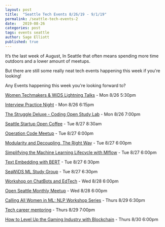 ```yaml
---
layout: post
title:  "Seattle Tech Events 8/26/19 - 9/1/19"
permalink: /seattle-tech-events-2
date:   2019-08-26
categories: post
tags: events seattle
author: Sage Elliott
published: true
---
```


It’s the last week of August, In Seattle that often means spending more time outdoors and a lower amount of meetups.

But there are still some really neat tech events happening this week if you're looking!

Any Events happening this week you're looking forward to?


[Women Techmakers & WiDS Lightning Talks](https://www.meetup.com/Seattle-WiDS-Meetup/events/263767580/) - Mon 8/26 5:30pm

[Interview Practice Night](https://www.meetup.com/PSPPython/events/prbjdryzlbjc/) - Mon 8/26 6:15pm

[The Struggle Deluxe - Coding Open Study Lab](https://www.meetup.com/The-Junior-Dev-Struggle-Bus/events/264235271/) - Mon 8/26 7:00pm

[Seattle Startup Open Coffee](https://www.meetup.com/Seattle-Startups-Open-Coffee/events/xftnplyzlbkc/) - Tue 8/27 8:30am

[Operation Code Meetup](https://www.meetup.com/OperationCode-SeattleWA/events/255832513/) - Tue 8/27 6:00pm

[Modularity and Decoupling, The Right Way](https://www.meetup.com/seajug/events/263547797/) - Tue 8/27 6:00pm

[Simplifying the Machine Learning Lifecycle with Mlflow](https://www.meetup.com/pydata_seattle/events/263980038/) - Tue 8/27 6:00pm

[Text Embedding with BERT](https://www.meetup.com/PSPPython/events/263977182/) - Tue 8/27 6:30pm

[SeaWiDS ML Study Group](https://www.meetup.com/Seattle-WiDS-Meetup/events/gxxjgryzlbkc/) - Tue 8/27 6:30pm

[Workshop on ChatBots and EdTech](https://www.meetup.com/EdTechSeattle/events/263364271/) - Wed 8/28 6:00pm

[Open Seattle Monthly Meetup](https://www.meetup.com/openseattle/events/qbsqvqyzlblc/) - Wed 8/28 6:00pm

[Calling All Women in ML: NLP Workshop Series](https://www.meetup.com/Seattle-Artificial-Intelligence-Workshops/events/263690060/) - Thurs 8/29 6:30pm

[Tech career mentoring](https://www.meetup.com/Seattle-Tech-Mentors/events/mxswdryzlbmc/) - Thurs 8/29 7:00pm

[How to Level Up the Gaming Industry with Blockchain](https://www.meetup.com/blockchain-seattle/events/263809162/) - Thurs 8/30 6:00pm
